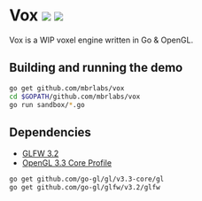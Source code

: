 # Vox [![](https://godoc.org/github.com/mbrlabs/vox?status.svg)](https://godoc.org/github.com/mbrlabs/vox) [![](https://travis-ci.org/mbrlabs/vox.svg?branch=master)](https://travis-ci.org/mbrlabs/vox)
Vox is a WIP voxel engine written in Go & OpenGL.

## Building and running the demo

```bash
go get github.com/mbrlabs/vox
cd $GOPATH/github.com/mbrlabs/vox
go run sandbox/*.go
```

## Dependencies

- [GLFW 3.2](https://github.com/go-gl/glfw)
- [OpenGL 3.3 Core Profile](https://github.com/go-gl/gl)

```bash
go get github.com/go-gl/gl/v3.3-core/gl
go get github.com/go-gl/glfw/v3.2/glfw
```